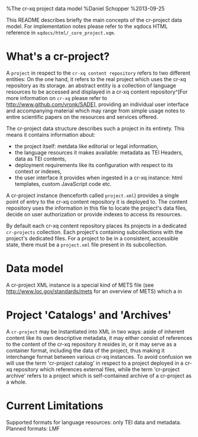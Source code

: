 %The cr-xq project data model
%Daniel Schopper
%2013-09-25

This README describes briefly the main concepts of the cr-project data model. For implementation notes please refer to the xqdocs HTML reference in `xqdocs/html/_core_project.xqm`.

What's a cr-project?
====================
A `project` in respect to the `cr-xq content repository` refers to two different entities: On the one hand, it refers to the real project which uses the cr-xq repository as its storage. an abstract entity is a collection of language resources to be accessed and displayed in a cr-xq content repository^[For more information on `cr-xq` please refer to <http://www.github.com/vronk/SADE>], providing an individual user interface and accompanying material which may range from simple usage notes to entire scientific papers on the resources and services offered. 

The cr-project data structure describes such a project in its entirety. This means it contains information about:

- the project itself: metdata like editorial or legal information,
- the language resources it makes available: metadata as TEI Headers, data as TEI contents,
- deployment requirements like its configuration with respect to its context or indexes,
- the user interface it provides when ingested in a cr-xq instance: html templates, custom JavaScript code etc.

A cr-project instance (henceforth called `project.xml`) provides a single point of entry to the cr-xq content repository it is deployed to. The content repository uses the information in this file to locate the project's data files, decide on user authorization or provide indexes to access its resources.

By default each cr-xq content repository places its projects in a dedicated `cr-projects` collection. Each project's containing subcollections with the project's dedicated files. For a project to be in a consistent, accessible state, there must be a `project.xml` file present in its subcollection. 

Data model 
===============================
A cr-project XML instance is a special kind of METS file (see <http://www.loc.gov/standards/mets> for an overview of METS) which a in

Project 'Catalogs' and 'Archives'
=================================
A `cr-project` may be instantiated into XML in two ways: aside of inherent content like its own descriptive metadata, it may either consist of references to the content of the cr-xq repository it resides in, or it may serve as a container format, including the data of the project, thus making it interchange format between various cr-xq instances. To avoid confusion we will use the term 'cr-project catalog' in respect to a project deployed in a cr-xq repository which references external files, while the term 'cr-project archive' refers to a project which is self-contained archive of a cr-project as a whole.


Current Limitations 
================================
Supported formats for language resources: only TEI data and metadata.
Planned formats: LMF